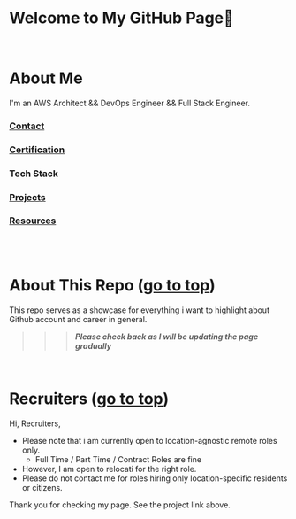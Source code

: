 # Welcome to My GitHub Page👋 <a id ='top'></a>

<br>

# About Me

I'm an AWS Architect && DevOps Engineer && Full Stack Engineer.

### [Contact](https://www.linkedin.com/in/temikelani/)

### [Certification](https://www.credly.com/users/temidayo-kelani/badges)

### Tech Stack

### [Projects](./projects.md)

### [Resources](./resources.md)

<br><br>

# About This Repo <a id='about-repo'></a> ([go to top](#top))

This repo serves as a showcase for everything i want to highlight about Github account and career in general.

> > > **_Please check back as I will be updating the page gradually_**

<br>

# Recruiters <a id='recruiters'></a> ([go to top](#top))

Hi, Recruiters,

- Please note that i am currently open to location-agnostic remote roles only.
  - Full Time / Part Time / Contract Roles are fine
- However, I am open to relocati for the right role.
- Please do not contact me for roles hiring only location-specific residents or citizens.

Thank you for checking my page. See the project link above.
